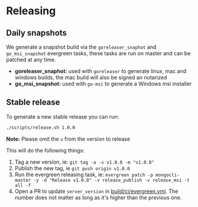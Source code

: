 # Releasing

## Daily snapshots

We generate a snapshot build via the `goreleaser_snaphot` and `go_msi_snapshot` evergreen tasks,
these tasks are run on master and can be patched at any time.

- **goreleaser_snaphot:** used with `goreleaser` to generate linux, mac and windows builds, the mac build will also be signed an notarized
- **go_msi_snapshot:** used with `go-msi` to generate a Windows msi installer

## Stable release

To generate a new stable release you can run:

```bash
./scripts/release.sh 1.0.0
```

**Note:** Please omit the `v` from the version to release 

This will do the following things:
1. Tag a new version, ie: `git tag -a -s v1.0.0 -m "v1.0.0"`
2. Publish the new tag, ie `git push origin v1.0.0`
3. Run the evergreen releasing task, ie: `evergreen patch -p mongocli-master -y -d "Release v1.0.0" -v release_publish -v release_msi -t all -f`
4. Open a PR to update `server_version` in [build/ci/evergreen.yml](build/ci/evergreen.yml). The number does not matter as long as it's higher than the previous one.
